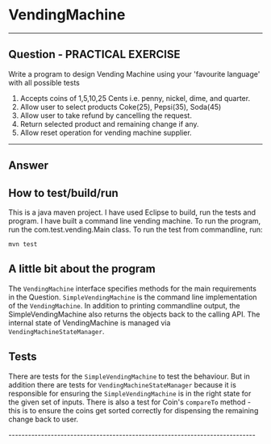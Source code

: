 # VendingMachine

-----------------------------
Question - PRACTICAL EXERCISE
-----------------------------
Write a program to design Vending Machine using your 'favourite language' with all possible tests
1. Accepts coins of 1,5,10,25 Cents i.e. penny, nickel, dime, and quarter.
2. Allow user to select products Coke(25), Pepsi(35), Soda(45)
3. Allow user to take refund by cancelling the request.
4. Return selected product and remaining change if any.
5. Allow reset operation for vending machine supplier.
*****************************

Answer
-----------------------------

How to test/build/run
---------------------
This is a java maven project. I have used Eclipse to build, run the tests and program.
I have built a command line vending machine. To run the program, run the
com.test.vending.Main class. To run the test from commandline, run:

```
mvn test
```


A little bit about the program
------------------------------
The `VendingMachine` interface specifies methods for the main requirements in the Question.
`SimpleVendingMachine` is the command line implementation of the `VendingMachine`.
In addition to printing commandline output, the SimpleVendingMachine also returns
the objects back to the calling API. The internal state of VendingMachine is managed via
`VendingMachineStateManager`.

Tests
-----
There are tests for the `SimpleVendingMachine` to test the behaviour. But in addition
there are tests for `VendingMachineStateManager` because it is responsible for ensuring
the `SimpleVendingMachine` is in the right state for the given set of inputs. There is
also a test for Coin's `compareTo` method - this is to ensure the coins get sorted correctly
for dispensing the remaining change back to user.

----*----*----*----*----*----*----*----*----*----*----*----*----*----*----*----*----*----*----
